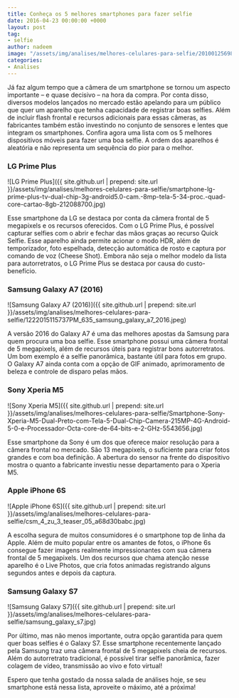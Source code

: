 ```yaml
---
title: Conheça os 5 melhores smartphones para fazer selfie
date: 2016-04-23 00:00:00 +0000
layout: post
tag:
- selfie
author: nadeem
image: "/assets/img/analises/melhores-celulares-para-selfie/20100125698387-t1200x480.jpg"
categories:
- Analises
---
```


Já faz algum tempo que a câmera de um smartphone se tornou um aspecto importante – e quase decisivo – na hora da compra.
Por conta disso, diversos modelos lançados no mercado estão apelando para um público que quer um aparelho que tenha capacidade de registrar boas selfies. 
Além de incluir flash frontal e recursos adicionais para essas câmeras, as fabricantes também estão investindo no conjunto de sensores e lentes que integram os smartphones. 
Confira agora uma lista com os 5 melhores dispositivos móveis para fazer uma boa selfie. 
A ordem dos aparelhos é aleatória e não representa um sequência do pior para o melhor.

### LG Prime Plus

![LG Prime Plus]({{ site.github.url | prepend: site.url }}/assets/img/analises/melhores-celulares-para-selfie/smartphone-lg-prime-plus-tv-dual-chip-3g-android5.0-cam.-8mp-tela-5-34-proc.-quad-core-cartao-8gb-212088700.jpg)

Esse smartphone da LG se destaca por conta da câmera frontal de 5 megapixels e os recursos oferecidos. 
Com o LG Prime Plus, é possível capturar selfies com o abrir e fechar das mãos graças ao recurso Quick Selfie. 
Esse aparelho ainda permite acionar o modo HDR, além de temporizador, foto espelhada, detecção automática de rosto e captura por comando de voz (Cheese Shot). 
Embora não seja o melhor modelo da lista para autorretratos, o LG Prime Plus se destaca por causa do custo-benefício.

### Samsung Galaxy A7 (2016)

![Samsung Galaxy A7 (2016)]({{ site.github.url | prepend: site.url }}/assets/img/analises/melhores-celulares-para-selfie/1222015115737PM_635_samsung_galaxy_a7_2016.jpeg)

A versão 2016 do Galaxy A7 é uma das melhores apostas da Samsung para quem procura uma boa selfie. 
Esse smartphone possui uma câmera frontal de 5 megapixels, além de recursos úteis para registrar bons autorretratos. 
Um bom exemplo é a selfie panorâmica, bastante útil para fotos em grupo. 
O Galaxy A7 ainda conta com a opção de GIF animado, aprimoramento de beleza e controle de disparo pelas mãos.

### Sony Xperia M5

![Sony Xperia M5]({{ site.github.url | prepend: site.url }}/assets/img/analises/melhores-celulares-para-selfie/Smartphone-Sony-Xperia-M5-Dual-Preto-com-Tela-5-Dual-Chip-Camera-215MP-4G-Android-5-0-e-Processador-Octa-core-de-64-bits-e-2-GHz-5543656.jpg)

Esse smartphone da Sony é um dos que oferece maior resolução para a câmera frontal no mercado. 
São 13 megapixels, o suficiente para criar fotos grandes e com boa definição. 
A abertura do sensor na frente do dispositivo mostra o quanto a fabricante investiu nesse departamento para o Xperia M5.

### Apple iPhone 6S

![Apple iPhone 6S]({{ site.github.url | prepend: site.url }}/assets/img/analises/melhores-celulares-para-selfie/csm_4_zu_3_teaser_05_a68d30babc.jpg)

A escolha segura de muitos consumidores é o smartphone top de linha da Apple. 
Além de muito popular entre os amantes de fotos, o iPhone 6s consegue fazer imagens realmente impressionantes com sua câmera frontal de 5 megapixels. Um dos recursos que chama atenção nesse aparelho é o Live Photos, que cria fotos animadas registrando alguns segundos antes e depois da captura.

### Samsung Galaxy S7

![Samsung Galaxy S7]({{ site.github.url | prepend: site.url }}/assets/img/analises/melhores-celulares-para-selfie/samsung_galaxy_s7.jpg)

Por último, mas não menos importante, outra opção garantida para quem quer boas selfies é o Galaxy S7. 
Esse smartphone recentemente lançado pela Samsung traz uma câmera frontal de 5 megapixels cheia de recursos. 
Além do autorretrato tradicional, é possível tirar selfie panorâmica, fazer colagem de vídeo, transmissão ao vivo e foto virtual!

Espero que tenha gostado da nossa salada de análises hoje, se seu smartphone está nessa lista, aproveite o máximo, até a próxima!